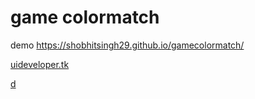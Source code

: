 # game colormatch

demo
https://shobhitsingh29.github.io/gamecolormatch/

[uideveloper.tk](https://uideveloper.tk/)

[d](https://shobhitsingh29.github.io/gamecolormatch/ss.png)
